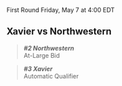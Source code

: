 First Round
Friday, May 7 at 4:00 EDT
## Xavier vs Northwestern

> ***#2 Northwestern***  
> At-Large Bid

> ***#3 Xavier***  
> Automatic Qualifier